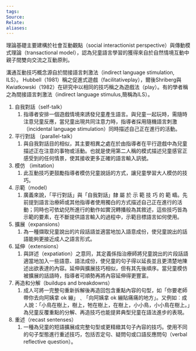 ```yaml
---
tags: 
Source: 
Relate: 
aliases:
---
```

理論基礎主要建構於社會互動觀點（social interactionist perspective）與傳動模式理論（transactional model），認為兒童語言學習的獲得來自於自然情境互動中親子間雙向交流之互動原則。

溝通互動技巧概念源自於間接語言刺激法（indirect language stimulation, ILS）。
Hubbell（1981）稱之促進式遊戲（facilitativeplay），爾後Shriberg與Kwiatkowski（1982）在研究中以相同的技巧稱之為遊戲法（play）。有的學者稱之為間接語言刺激法（indirect language stimulus,簡稱為ILS）。

1. 自我對話（self-talk）
	1. 指導者安排一個遊戲情境來誘發兒童產生語言。與兒童一起玩時，需隨時注意兒童反應，當兒童出現共同注意力時，指導者採用隨機語言刺激（incidental language stimulation）同時描述自己正在進行的活動。
2. 平行對話 （parallel-talk）
	1. 與自我對話目的相似，其主要相異之處在於由指導者在平行遊戲中為兒童描述正在注意的事物或活動。也就是使用第二人稱的模式描述兒童感官正感受到的任何情景，使其接收更多正確的語言輸入訊號。
3. 模仿 （imitation）
	1. 此互動技巧更鼓勵指導者模仿兒童說話的方式，讓兒童學習大人模仿的技巧。
4. 示範（model）
	1. 廣義來說，「平行對話」與「自我對話」隸 屬 於 示 範 技 巧 的 範 疇。先前提到語言治療師或其他指導者使用獨白的方式描述自己正在進行的活動；同時也可依幼兒所進行的動作如實況轉播般為其敘述，這些技巧皆為示範的要素，在不斷提供語言輸入的過程中，示範目標語言如何使用。
5. 擴展（expansions）
	1. 為一種擷取兒童說出的片段話語並適當地加入語意成份，使兒童說出的話語能夠更接近成人之語言形式。
6. 延伸（extensions）
	1. 與詳述（expatiation）之意同，其定義係指治療師將兒童說出的片段話語適當地加入一些語意、語法成份，使兒童的句子得以延長並且更清楚地陳述出欲表達的內容。延伸與擴展技巧相似，但有其先後順序。當兒童模仿被擴展的話語時，指導者可順勢再將內容延伸得更豐富。
7. 再造和分解（buildups and breakdowns）
	1. 成人可將一完整句重新拆解後再造回包含重點內容的句型，如「你要老師帶你去向阿姨拿 ok 繃」﹑「向阿姨拿 ok 繃貼痛痛的地方」。又例如︰成人說：「小鳥在樹上，樹上，牠在樹上，在樹上，小小鳥，小小鳥在樹上。」為兒童反覆重點的分解、再造技巧也能提昇典型兒童在語法進步的表現。
8. 重述（recast sentenses）
	1. 一種為兒童的短語擴展成完整句型或更精緻其句子內容的技巧。使用不同的句子型態進行重述技巧，包括否定句、疑問句或口語反應問句（verbal reflective question）。

